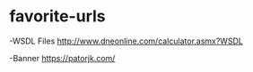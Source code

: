 # favorite-urls
-WSDL Files
http://www.dneonline.com/calculator.asmx?WSDL

-Banner
https://patorjk.com/
